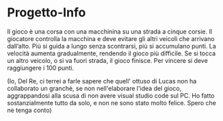 # Progetto-Info
Il gioco è una corsa con una macchinina su una strada a cinque corsie.
Il giocatore controlla la macchina e deve evitare gli altri veicoli che arrivano dall’alto.
Più si guida a lungo senza scontrarsi, più si accumulano punti.
La velocità aumenta gradualmente, rendendo il gioco più difficile.
Se si tocca un altro veicolo, o si va fuori strada, il gioco finisce.
Per vincere si deve raggiungere i 100 punti. 

(Io, Del Re, ci terrei a farle sapere che quell' ottuso di Lucas non ha collaborato un granchè, se non nell'elaborare l'idea del gioco, aggrappandosi alla scusa di non avere visual studio code sul PC. Ho fatto sostanzialmente tutto da solo, e non ne sono stato molto felice. Spero che ne tenga conto)
